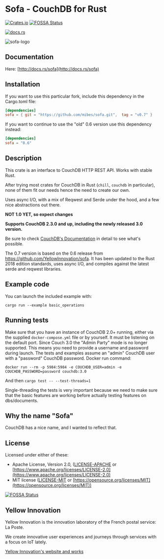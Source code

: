# Sofa - CouchDB for Rust

[![Crates.io](https://img.shields.io/crates/v/sofa.svg)](https://crates.io/crates/sofa)
[![FOSSA Status](https://app.fossa.io/api/projects/git%2Bgithub.com%2FYellowInnovation%2Fsofa.svg?type=shield)](https://app.fossa.io/projects/git%2Bgithub.com%2FYellowInnovation%2Fsofa?ref=badge_shield)

[![docs.rs](https://docs.rs/sofa/badge.svg)](https://docs.rs/sofa)

![sofa-logo](https://raw.githubusercontent.com/mibes/sofa/master/docs/logo-sofa.png "Logo Sofa")

## Documentation

Here: [http://docs.rs/sofa](http://docs.rs/sofa)

## Installation

If you want to use this particular fork, include this dependency in the Cargo.toml file:
```toml
[dependencies]
sofa = { git = "https://github.com/mibes/sofa.git",  tag = "v0.7" }
```

If you want to continue to use the "old" 0.6 version use this dependency instead:
```toml
[dependencies]
sofa = "0.6"
```

## Description

This crate is an interface to CouchDB HTTP REST API. Works with stable Rust.

After trying most crates for CouchDB in Rust (`chill`, `couchdb` in particular), none of them fit our needs hence the need to create our own.

Uses async I/O, with a mix of Reqwest and Serde under the hood, and a few nice abstractions out there.

**NOT 1.0 YET, so expect changes**

**Supports CouchDB 2.3.0 and up, including the newly released 3.0 version.**

Be sure to check [CouchDB's Documentation](http://docs.couchdb.org/en/latest/index.html) in detail to see what's possible.

The 0.7 version is based on the 0.6 release from https://github.com/YellowInnovation/sofa.
It has been updated to the Rust 2018 edition standards, uses async I/O, and compiles against the latest serde and 
reqwest libraries.

## Example code

You can launch the included example with:
```shell script
cargo run --example basic_operations
```

## Running tests

Make sure that you have an instance of CouchDB 2.0+ running, either via the supplied `docker-compose.yml` file or by yourself. It must be listening on the default port.
Since Couch 3.0 the "Admin Party" mode is no longer supported. This means you need to provide a username and password during launch. 
The tests and examples assume an "admin" CouchDB user with a "password" CouchDB password. Docker run command:

```shell script
docker run --rm -p 5984:5984 -e COUCHDB_USER=admin -e COUCHDB_PASSWORD=password couchdb:3.0
```

And then
`cargo test -- --test-threads=1`

Single-threading the tests is very important because we need to make sure that the basic features are working before actually testing features on dbs/documents.

## Why the name "Sofa"

CouchDB has a nice name, and I wanted to reflect that.

## License

Licensed under either of these:

* Apache License, Version 2.0, ([LICENSE-APACHE](LICENSE-APACHE) or
   [https://www.apache.org/licenses/LICENSE-2.0](https://www.apache.org/licenses/LICENSE-2.0)
* MIT license ([LICENSE-MIT](LICENSE-MIT) or
   [https://opensource.org/licenses/MIT](https://opensource.org/licenses/MIT))


[![FOSSA Status](https://app.fossa.io/api/projects/git%2Bgithub.com%2FYellowInnovation%2Fsofa.svg?type=large)](https://app.fossa.io/projects/git%2Bgithub.com%2FYellowInnovation%2Fsofa?ref=badge_large)

## Yellow Innovation

Yellow Innovation is the innovation laboratory of the French postal service: La Poste.

We create innovative user experiences and journeys through services with a focus on IoT lately.

[Yellow Innovation's website and works](http://yellowinnovation.fr/en/)